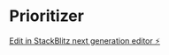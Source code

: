 # Prioritizer

[Edit in StackBlitz next generation editor ⚡️](https://stackblitz.com/~/github.com/marimeinhardt/Prioritizer)